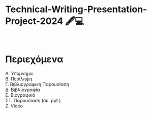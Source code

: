 # Technical-Writing-Presentation-Project-2024 🖋️💻

<br>

# Περιεχόμενα   <br>
Α. Υπόμνημα   <br>
Β. Περίληψη    <br>
Γ. Βιβλιογραφική Παρουσίαση    <br>
Δ. Βιβλιογραφία                <br>
Ε. Βιογραφικά                  <br>
ΣΤ. Παρουσίαση (σε .ppt )      <br>
Ζ. Video                       <br>
